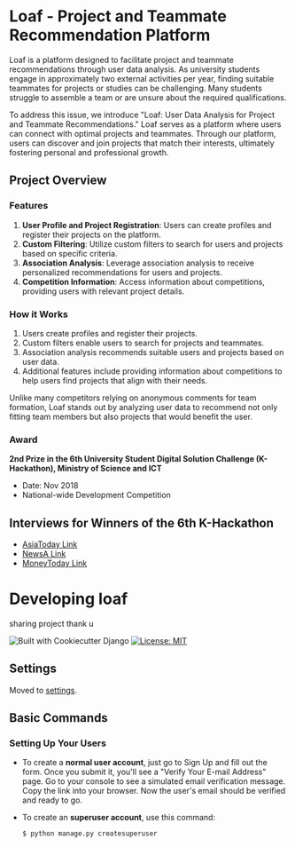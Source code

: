Loaf - Project and Teammate Recommendation Platform
====

Loaf is a platform designed to facilitate project and teammate recommendations through user data analysis. As university students engage in approximately two external activities per year, finding suitable teammates for projects or studies can be challenging. Many students struggle to assemble a team or are unsure about the required qualifications.

To address this issue, we introduce "Loaf: User Data Analysis for Project and Teammate Recommendations." Loaf serves as a platform where users can connect with optimal projects and teammates. Through our platform, users can discover and join projects that match their interests, ultimately fostering personal and professional growth.

## Project Overview

### Features

1. **User Profile and Project Registration**: Users can create profiles and register their projects on the platform.
2. **Custom Filtering**: Utilize custom filters to search for users and projects based on specific criteria.
3. **Association Analysis**: Leverage association analysis to receive personalized recommendations for users and projects.
4. **Competition Information**: Access information about competitions, providing users with relevant project details.

### How it Works

1. Users create profiles and register their projects.
2. Custom filters enable users to search for projects and teammates.
3. Association analysis recommends suitable users and projects based on user data.
4. Additional features include providing information about competitions to help users find projects that align with their needs.

Unlike many competitors relying on anonymous comments for team formation, Loaf stands out by analyzing user data to recommend not only fitting team members but also projects that would benefit the user.

### Award
**2nd Prize in the 6th University Student Digital Solution Challenge (K-Hackathon), Ministry of Science and ICT**
- Date: Nov 2018
- National-wide Development Competition

## Interviews for Winners of the 6th K-Hackathon
- [AsiaToday Link](http://www.asiatoday.co.kr/view.php?key=20181116010009943)
- [NewsA Link](http://www.newsa.co.kr/news/articleView.html?idxno=194846#09Xb)
- [MoneyToday Link](http://ubiz.mt.co.kr/articleView.html?no=2018111617507475355&aType=u0101)





Developing loaf
====

sharing project thank u

![Built with Cookiecutter Django](https://img.shields.io/badge/built%20with-Cookiecutter%20Django-ff69b4.svg)
[![License: MIT](https://img.shields.io/badge/License-MIT-yellow.svg)](https://opensource.org/licenses/MIT)

## Settings

Moved to [settings](http://cookiecutter-django.readthedocs.io/en/latest/settings.html).

## Basic Commands

### Setting Up Your Users

- To create a **normal user account**, just go to Sign Up and fill out the form. Once you submit it, you'll see a "Verify Your E-mail Address" page. Go to your console to see a simulated email verification message. Copy the link into your browser. Now the user's email should be verified and ready to go.

- To create an **superuser account**, use this command:
  ```bash
  $ python manage.py createsuperuser
